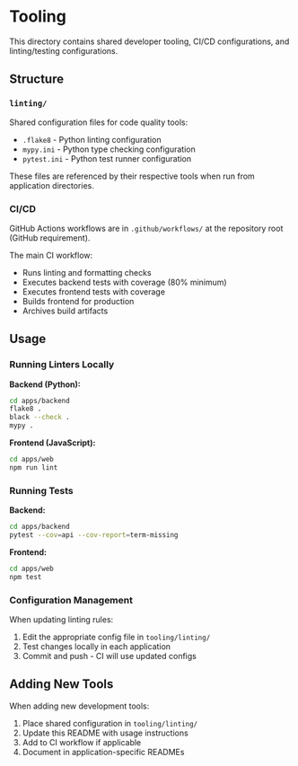 # Tooling

This directory contains shared developer tooling, CI/CD configurations, and linting/testing configurations.

## Structure

### `linting/`
Shared configuration files for code quality tools:
- `.flake8` - Python linting configuration
- `mypy.ini` - Python type checking configuration
- `pytest.ini` - Python test runner configuration

These files are referenced by their respective tools when run from application directories.

### CI/CD

GitHub Actions workflows are in `.github/workflows/` at the repository root (GitHub requirement).

The main CI workflow:
- Runs linting and formatting checks
- Executes backend tests with coverage (80% minimum)
- Executes frontend tests with coverage
- Builds frontend for production
- Archives build artifacts

## Usage

### Running Linters Locally

**Backend (Python):**
```bash
cd apps/backend
flake8 .
black --check .
mypy .
```

**Frontend (JavaScript):**
```bash
cd apps/web
npm run lint
```

### Running Tests

**Backend:**
```bash
cd apps/backend
pytest --cov=api --cov-report=term-missing
```

**Frontend:**
```bash
cd apps/web
npm test
```

### Configuration Management

When updating linting rules:
1. Edit the appropriate config file in `tooling/linting/`
2. Test changes locally in each application
3. Commit and push - CI will use updated configs

## Adding New Tools

When adding new development tools:
1. Place shared configuration in `tooling/linting/`
2. Update this README with usage instructions
3. Add to CI workflow if applicable
4. Document in application-specific READMEs
